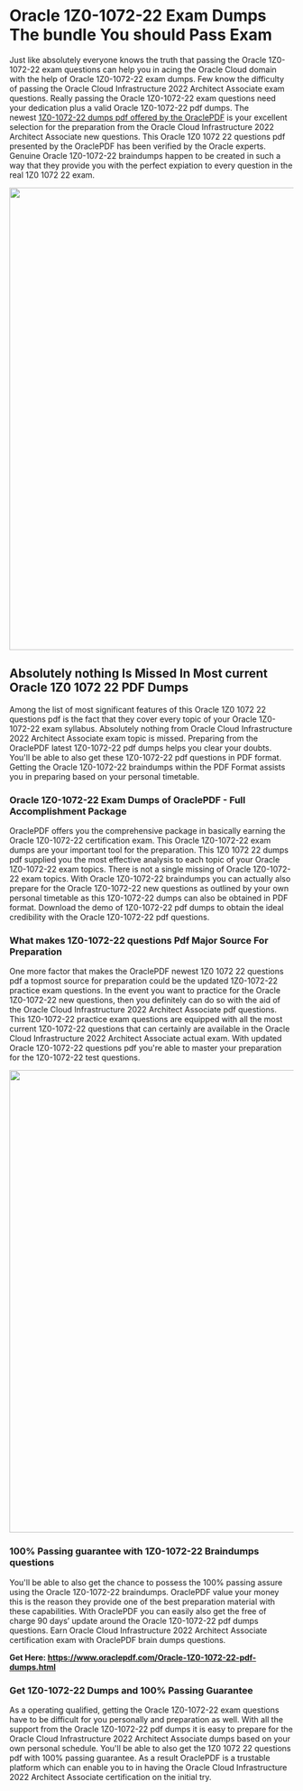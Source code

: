 <h1>Oracle 1Z0-1072-22 Exam Dumps The bundle You should Pass Exam</h1>
<p>Just like absolutely everyone knows the truth that passing the Oracle 1Z0-1072-22 exam questions can help you in acing the&nbsp;Oracle Cloud&nbsp;domain with the help of Oracle 1Z0-1072-22 exam dumps. Few know the difficulty of passing the Oracle Cloud Infrastructure 2022 Architect Associate exam questions. Really passing the Oracle 1Z0-1072-22 exam questions need your dedication plus a valid Oracle 1Z0-1072-22 pdf dumps. The newest&nbsp;<a href="https://www.oraclepdf.com/Oracle-1Z0-1072-22-pdf-dumps.html">1Z0-1072-22 dumps pdf offered by the OraclePDF</a>&nbsp;is your excellent selection for the preparation from the Oracle Cloud Infrastructure 2022 Architect Associate new questions. This Oracle 1Z0 1072 22 questions pdf presented by the OraclePDF has been verified by the Oracle experts. Genuine Oracle 1Z0-1072-22 braindumps happen to be created in such a way that they provide you with the perfect expiation to every question in the real 1Z0 1072 22 exam.</p>
<p><a href="https://www.oraclepdf.com/Oracle-1Z0-1072-22-pdf-dumps.html"><img src="https://i.ibb.co/mJY6Knz/1.png" width="820" /></a></p>
<h2>Absolutely nothing Is Missed In Most current Oracle 1Z0 1072 22 PDF Dumps</h2>
<p>Among the list of most significant features of this Oracle 1Z0 1072 22 questions pdf is the fact that they cover every topic of your Oracle 1Z0-1072-22 exam syllabus. Absolutely nothing from Oracle Cloud Infrastructure 2022 Architect Associate exam topic is missed. Preparing from the OraclePDF latest 1Z0-1072-22 pdf dumps helps you clear your doubts. You'll be able to also get these 1Z0-1072-22 pdf questions in PDF format. Getting the Oracle 1Z0-1072-22 braindumps within the PDF Format assists you in preparing based on your personal timetable.</p>
<h3>Oracle 1Z0-1072-22 Exam Dumps of OraclePDF - Full Accomplishment Package</h3>
<p>OraclePDF offers you the comprehensive package in basically earning the Oracle 1Z0-1072-22 certification exam. This Oracle 1Z0-1072-22 exam dumps are your important tool for the preparation. This 1Z0 1072 22 dumps pdf supplied you the most effective analysis to each topic of your Oracle 1Z0-1072-22 exam topics. There is not a single missing of Oracle 1Z0-1072-22 exam topics. With Oracle 1Z0-1072-22 braindumps you can actually also prepare for the Oracle 1Z0-1072-22 new questions as outlined by your own personal timetable as this 1Z0-1072-22 dumps can also be obtained in PDF format. Download the demo of 1Z0-1072-22 pdf dumps to obtain the ideal credibility with the Oracle 1Z0-1072-22 pdf questions.</p>
<h3>What makes 1Z0-1072-22 questions Pdf Major Source For Preparation</h3>
<p>One more factor that makes the OraclePDF newest 1Z0 1072 22 questions pdf a topmost source for preparation could be the updated 1Z0-1072-22 practice exam questions. In the event you want to practice for the Oracle 1Z0-1072-22 new questions, then you definitely can do so with the aid of the Oracle Cloud Infrastructure 2022 Architect Associate pdf questions. This 1Z0-1072-22 practice exam questions are equipped with all the most current 1Z0-1072-22 questions that can certainly are available in the Oracle Cloud Infrastructure 2022 Architect Associate actual exam. With updated Oracle 1Z0-1072-22 questions pdf you're able to master your preparation for the 1Z0-1072-22 test questions.</p>
<p><img src="https://i.ibb.co/TWQ7T6D/2.png" width="820" /></p>
<h3>100% Passing guarantee with 1Z0-1072-22 Braindumps questions</h3>
<p>You'll be able to also get the chance to possess the 100% passing assure using the Oracle 1Z0-1072-22 braindumps. OraclePDF value your money this is the reason they provide one of the best preparation material with these capabilities. With OraclePDF you can easily also get the free of charge 90 days&rsquo; update around the Oracle 1Z0-1072-22 pdf dumps questions. Earn Oracle Cloud Infrastructure 2022 Architect Associate certification exam with&nbsp;OraclePDF&nbsp;brain dumps questions.</p>
<p><strong>Get Here: <a href="https://www.oraclepdf.com/Oracle-1Z0-1072-22-pdf-dumps.html">https://www.oraclepdf.com/Oracle-1Z0-1072-22-pdf-dumps.html</a></strong></p>
<h3>Get 1Z0-1072-22&nbsp;Dumps&nbsp;and 100% Passing Guarantee</h3>
<p>As a operating qualified, getting the Oracle 1Z0-1072-22 exam questions have to be difficult for you personally and preparation as well. With all the support from the Oracle 1Z0-1072-22 pdf dumps it is easy to prepare for the Oracle Cloud Infrastructure 2022 Architect Associate dumps based on your own personal schedule. You'll be able to also get the 1Z0 1072 22 questions pdf with 100% passing guarantee. As a result OraclePDF is a trustable platform which can enable you to in having the Oracle Cloud Infrastructure 2022 Architect Associate certification on the initial try.</p>
